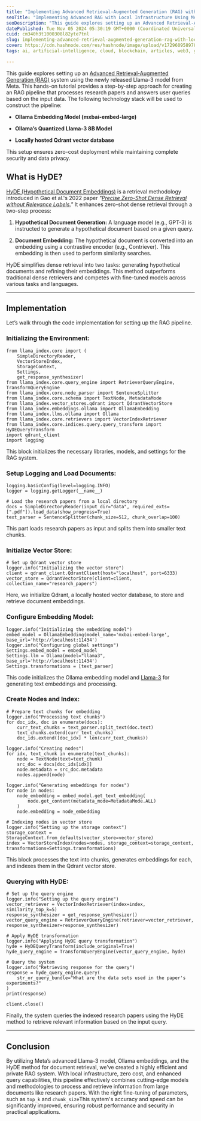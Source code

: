 ```yaml
---
title: "Implementing Advanced Retrieval-Augmented Generation (RAG) with Local Infrastructure Using Meta’s Llama-3"
seoTitle: "Implementing Advanced RAG with Local Infrastructure Using Meta’s Llama"
seoDescription: "This guide explores setting up an Advanced Retrieval-Augmented Generation (RAG) system using the newly released Llama-3 model from Meta. This hands-on tutor"
datePublished: Tue Nov 05 2024 05:30:19 GMT+0000 (Coordinated Universal Time)
cuid: cm340h3t1000308l82yte7tnl
slug: implementing-advanced-retrieval-augmented-generation-rag-with-local-infrastructure-using-metas-llama-3
cover: https://cdn.hashnode.com/res/hashnode/image/upload/v1729609589782/51fc6e27-4a78-4d86-b23f-4ffafefd2d09.png
tags: ai, artificial-intelligence, cloud, blockchain, articles, web3, gpu, computing, decentralization, llama, rag

---
```


This guide explores setting up an [Advanced Retrieval-Augmented Generation (RAG)](https://learn.microsoft.com/en-us/azure/developer/ai/advanced-retrieval-augmented-generation) system using the newly released Llama-3 model from Meta. This hands-on tutorial provides a step-by-step approach for creating an RAG pipeline that processes research papers and answers user queries based on the input data. The following technology stack will be used to construct the pipeline:

* **Ollama Embedding Model (mxbai-embed-large)**
    
* **Ollama’s Quantized Llama-3 8B Model**
    
* **Locally hosted Qdrant vector database**
    

This setup ensures zero-cost deployment while maintaining complete security and data privacy.

## What is HyDE?

[HyDE (Hypothetical Document Embeddings)](https://haystack.deepset.ai/) is a retrieval methodology introduced in Gao et al.'s 2022 paper *"*[*Precise Zero-Shot Dense Retrieval without Relevance Labels.*](https://arxiv.org/abs/2212.10496)*"* It enhances zero-shot dense retrieval through a two-step process:

1. **Hypothetical Document Generation:** A language model (e.g., GPT-3) is instructed to generate a hypothetical document based on a given query.
    
2. **Document Embedding:** The hypothetical document is converted into an embedding using a contrastive encoder (e.g., Contriever). This embedding is then used to perform similarity searches.
    

HyDE simplifies dense retrieval into two tasks: generating hypothetical documents and refining their embeddings. This method outperforms traditional dense retrievers and competes with fine-tuned models across various tasks and languages.

---

## Implementation

Let’s walk through the code implementation for setting up the RAG pipeline.

### Initializing the Environment:

```plaintext
from llama_index.core import (
    SimpleDirectoryReader,
    VectorStoreIndex,
    StorageContext,
    Settings,
    get_response_synthesizer)
from llama_index.core.query_engine import RetrieverQueryEngine, TransformQueryEngine
from llama_index.core.node_parser import SentenceSplitter
from llama_index.core.schema import TextNode, MetadataMode
from llama_index.vector_stores.qdrant import QdrantVectorStore
from llama_index.embeddings.ollama import OllamaEmbedding
from llama_index.llms.ollama import Ollama
from llama_index.core.retrievers import VectorIndexRetriever
from llama_index.core.indices.query.query_transform import HyDEQueryTransform
import qdrant_client
import logging
```

This block initializes the necessary libraries, models, and settings for the RAG system.

### Setup Logging and Load Documents:

```plaintext
logging.basicConfig(level=logging.INFO)
logger = logging.getLogger(__name__)

# Load the research papers from a local directory
docs = SimpleDirectoryReader(input_dir="data", required_exts=[".pdf"]).load_data(show_progress=True)
text_parser = SentenceSplitter(chunk_size=512, chunk_overlap=100)
```

This part loads research papers as input and splits them into smaller text chunks.

### Initialize Vector Store:

```plaintext
# Set up Qdrant vector store
logger.info("Initializing the vector store")
client = qdrant_client.QdrantClient(host="localhost", port=6333)
vector_store = QdrantVectorStore(client=client, collection_name="research_papers")
```

Here, we initialize Qdrant, a locally hosted vector database, to store and retrieve document embeddings.

### Configure Embedding Model:

```plaintext
logger.info("Initializing the embedding model")
embed_model = OllamaEmbedding(model_name='mxbai-embed-large', base_url='http://localhost:11434')
logger.info("Configuring global settings")
Settings.embed_model = embed_model
Settings.llm = Ollama(model="llama3", base_url='http://localhost:11434')
Settings.transformations = [text_parser]
```

This code initializes the Ollama embedding model and [Llama-3](https://www.llama.com/) for generating text embeddings and processing.

### Create Nodes and Index:

```plaintext
# Prepare text chunks for embedding
logger.info("Processing text chunks")
for doc_idx, doc in enumerate(docs):
    curr_text_chunks = text_parser.split_text(doc.text)
    text_chunks.extend(curr_text_chunks)
    doc_ids.extend([doc_idx] * len(curr_text_chunks))

logger.info("Creating nodes")
for idx, text_chunk in enumerate(text_chunks):
    node = TextNode(text=text_chunk)
    src_doc = docs[doc_ids[idx]]
    node.metadata = src_doc.metadata
    nodes.append(node)

logger.info("Generating embeddings for nodes")
for node in nodes:
    node_embedding = embed_model.get_text_embedding(
        node.get_content(metadata_mode=MetadataMode.ALL)
    )
    node.embedding = node_embedding

# Indexing nodes in vector store
logger.info("Setting up the storage context")
storage_context = StorageContext.from_defaults(vector_store=vector_store)
index = VectorStoreIndex(nodes=nodes, storage_context=storage_context, transformations=Settings.transformations)
```

This block processes the text into chunks, generates embeddings for each, and indexes them in the Qdrant vector store.

### Querying with HyDE:

```plaintext
# Set up the query engine
logger.info("Setting up the query engine")
vector_retriever = VectorIndexRetriever(index=index, similarity_top_k=5)
response_synthesizer = get_response_synthesizer()
vector_query_engine = RetrieverQueryEngine(retriever=vector_retriever, response_synthesizer=response_synthesizer)

# Apply HyDE transformation
logger.info("Applying HyDE query transformation")
hyde = HyDEQueryTransform(include_original=True)
hyde_query_engine = TransformQueryEngine(vector_query_engine, hyde)

# Query the system
logger.info("Retrieving response for the query")
response = hyde_query_engine.query(
    str_or_query_bundle="What are the data sets used in the paper's experiments?"
)
print(response)

client.close()
```

Finally, the system queries the indexed research papers using the HyDE method to retrieve relevant information based on the input query.

---

## Conclusion

By utilizing Meta’s advanced Llama-3 model, Ollama embeddings, and the HyDE method for document retrieval, we’ve created a highly efficient and private RAG system. With local infrastructure, zero cost, and enhanced query capabilities, this pipeline effectively combines cutting-edge models and methodologies to process and retrieve information from large documents like research papers. With the right fine-tuning of parameters, such as `top_k` and `chunk_size`This system's accuracy and speed can be significantly improved, ensuring robust performance and security in practical applications.